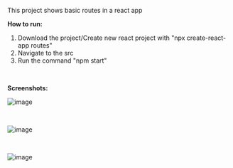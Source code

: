 This project shows basic routes in a react app<br>

**How to run:**
1. Download the project/Create new react project with "npx create-react-app routes"
2. Navigate to the src
3. Run the command "npm start"

<br>

**Screenshots:**

![image](https://github.com/jeetchoudhari/Expense-Tracker-React/assets/41011755/39746a95-96ba-4603-9429-5654663796bc)

<br>

![image](https://github.com/jeetchoudhari/Expense-Tracker-React/assets/41011755/4ca5f3c2-e34a-43b4-9987-a172b5d8a3b5)

<br>

![image](https://github.com/jeetchoudhari/Expense-Tracker-React/assets/41011755/21f00e6e-a67f-436f-b47b-8faaae7c942c)
